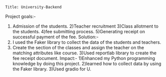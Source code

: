                                                                                                       Title: University-Backend
 Project goals:-
1) Admission of the students.
2)Teacher recruitment
3)Class allotment to the students.
4)fee submitting process.
5)Generating receipt on successful payment of the fee.
Solution:-
1) I used the Faker library to collect the data of the students and teachers.
2) Create the section of the classes and assign the teacher on the matching attributes like course.
3)Used reportlab library to create the fee receipt document.
Impact:-
1)Enhanced my Python programming knowledge by doing this project.
2)learned how to collect data by using the Faker library.
3)Used gradio for U.

